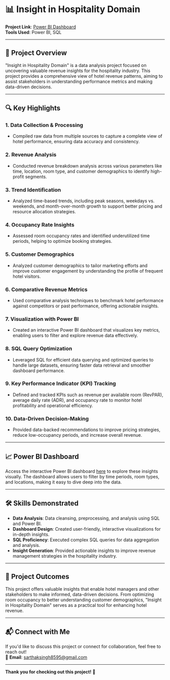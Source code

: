 # 📊 Insight in Hospitality Domain

**Project Link**: [Power BI Dashboard](https://app.powerbi.com/links/hCyw3p7iu0?ctid=34bd8bed-2ac1-41ae-9f08-4e0a3f11706c&pbi_source=linkShare)  
**Tools Used**: Power BI, SQL

---

## 📑 Project Overview

"Insight in Hospitality Domain" is a data analysis project focused on uncovering valuable revenue insights for the hospitality industry. This project provides a comprehensive view of hotel revenue patterns, aiming to assist stakeholders in understanding performance metrics and making data-driven decisions.

---

## 🔍 Key Highlights

### 1. Data Collection & Processing
- Compiled raw data from multiple sources to capture a complete view of hotel performance, ensuring data accuracy and consistency.

### 2. Revenue Analysis
- Conducted revenue breakdown analysis across various parameters like time, location, room type, and customer demographics to identify high-profit segments.

### 3. Trend Identification
- Analyzed time-based trends, including peak seasons, weekdays vs. weekends, and month-over-month growth to support better pricing and resource allocation strategies.

### 4. Occupancy Rate Insights
- Assessed room occupancy rates and identified underutilized time periods, helping to optimize booking strategies.

### 5. Customer Demographics
- Analyzed customer demographics to tailor marketing efforts and improve customer engagement by understanding the profile of frequent hotel visitors.

### 6. Comparative Revenue Metrics
- Used comparative analysis techniques to benchmark hotel performance against competitors or past performance, offering actionable insights.

### 7. Visualization with Power BI
- Created an interactive Power BI dashboard that visualizes key metrics, enabling users to filter and explore revenue data effectively.

### 8. SQL Query Optimization
- Leveraged SQL for efficient data querying and optimized queries to handle large datasets, ensuring faster data retrieval and smoother dashboard performance.

### 9. Key Performance Indicator (KPI) Tracking
- Defined and tracked KPIs such as revenue per available room (RevPAR), average daily rate (ADR), and occupancy rate to monitor hotel profitability and operational efficiency.

### 10. Data-Driven Decision-Making
- Provided data-backed recommendations to improve pricing strategies, reduce low-occupancy periods, and increase overall revenue.

---

## 📈 Power BI Dashboard

Access the interactive Power BI dashboard [here](https://app.powerbi.com/links/hCyw3p7iu0?ctid=34bd8bed-2ac1-41ae-9f08-4e0a3f11706c&pbi_source=linkShare) to explore these insights visually. The dashboard allows users to filter by time periods, room types, and locations, making it easy to dive deep into the data.

---

## 🛠️ Skills Demonstrated

- **Data Analysis**: Data cleansing, preprocessing, and analysis using SQL and Power BI.
- **Dashboard Design**: Created user-friendly, interactive visualizations for in-depth insights.
- **SQL Proficiency**: Executed complex SQL queries for data aggregation and analysis.
- **Insight Generation**: Provided actionable insights to improve revenue management strategies in the hospitality industry.

---

## 🌟 Project Outcomes

This project offers valuable insights that enable hotel managers and other stakeholders to make informed, data-driven decisions. From optimizing room occupancy to better understanding customer demographics, "Insight in Hospitality Domain" serves as a practical tool for enhancing hotel revenue.

---

## 📬 Connect with Me

If you'd like to discuss this project or connect for collaboration, feel free to reach out!  
📧 **Email**: [sarthaksingh8595@gmail.com](mailto:sarthaksingh8595@gmail.com)

---

**Thank you for checking out this project!** 🚀
